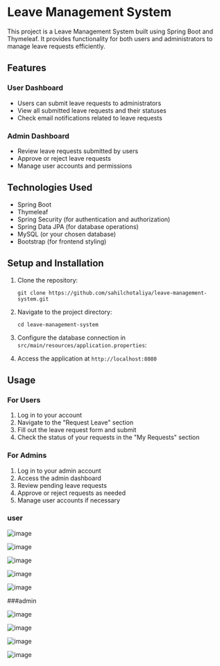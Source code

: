 # Leave Management System

This project is a Leave Management System built using Spring Boot and Thymeleaf. It provides functionality for both users and administrators to manage leave requests efficiently.

## Features

### User Dashboard
- Users can submit leave requests to administrators
- View all submitted leave requests and their statuses
- Check email notifications related to leave requests

### Admin Dashboard
- Review leave requests submitted by users
- Approve or reject leave requests
- Manage user accounts and permissions

## Technologies Used

- Spring Boot
- Thymeleaf
- Spring Security (for authentication and authorization)
- Spring Data JPA (for database operations)
- MySQL (or your chosen database)
- Bootstrap (for frontend styling)

## Setup and Installation

1. Clone the repository:
   ```
   git clone https://github.com/sahilchotaliya/leave-management-system.git
   ```

2. Navigate to the project directory:
   ```
   cd leave-management-system
   ```

3. Configure the database connection in `src/main/resources/application.properties`:
 


4. Access the application at `http://localhost:8080`

## Usage

### For Users
1. Log in to your account
2. Navigate to the "Request Leave" section
3. Fill out the leave request form and submit
4. Check the status of your requests in the "My Requests" section

### For Admins
1. Log in to your admin account
2. Access the admin dashboard
3. Review pending leave requests
4. Approve or reject requests as needed
5. Manage user accounts if necessary

### user

![image](https://github.com/user-attachments/assets/e00007ff-f73b-401d-a98d-2903d46c682a)

![image](https://github.com/user-attachments/assets/6c008987-f559-4de9-aee8-f6255d25b64a)

![image](https://github.com/user-attachments/assets/585c2aaa-9011-4501-ad60-9936359aaba5)

![image](https://github.com/user-attachments/assets/2432d4ac-d6cf-482d-9165-72723512c73a)

![image](https://github.com/user-attachments/assets/ba12a4de-fd67-4c13-9dc2-26f0f09a2a3d)


###admin

![image](https://github.com/user-attachments/assets/f4200c4f-e8fd-4600-a43b-3a662a9e5b7f)

![image](https://github.com/user-attachments/assets/ad4d3bee-9191-43ea-951b-07da1fef3cb4)

![image](https://github.com/user-attachments/assets/f5cd53e8-6979-4688-9546-dac7532dfe93)

![image](https://github.com/user-attachments/assets/00f170e9-62d3-41fe-8708-7df77fb3205b)








